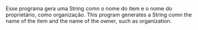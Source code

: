 Esse programa gera uma String comn o nome do item e o nome do proprietário, como organização.
This program generates a String comn the name of the item and the name of the owner, such as organization.